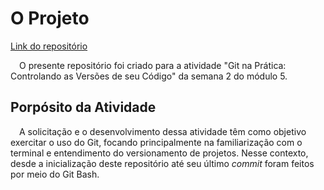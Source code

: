 # O Projeto

[Link do repositório](https://github.com/annariciopo/git-na-pratica)

&emsp;O presente repositório foi criado para a atividade "Git na Prática: Controlando as Versões de seu Código" da semana 2 do módulo 5. 

## Porpósito da Atividade

&emsp;A solicitação e o desenvolvimento dessa atividade têm como objetivo exercitar o uso do Git, focando principalmente na familiarização com o terminal e entendimento do versionamento de projetos. Nesse contexto, desde a inicialização deste repositório até seu último *commit* foram feitos por meio do Git Bash.